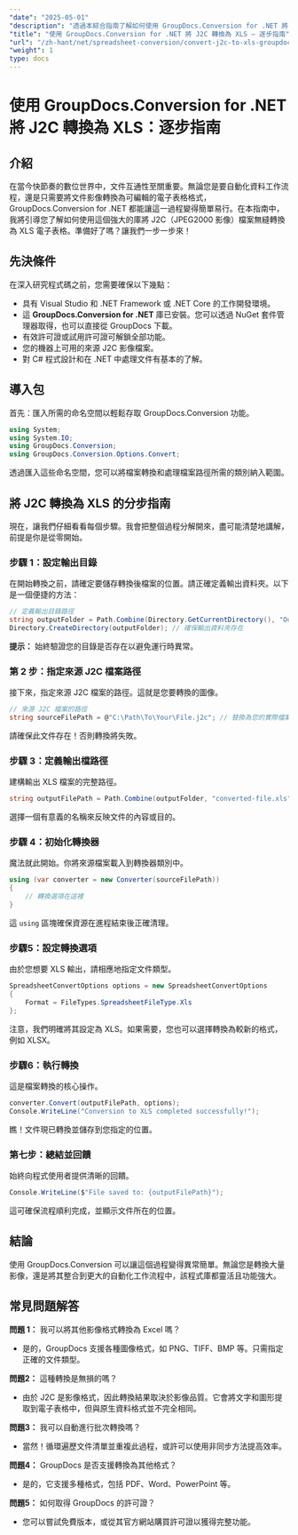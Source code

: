 ```yaml
---
"date": "2025-05-01"
"description": "透過本綜合指南了解如何使用 GroupDocs.Conversion for .NET 將 J2C 檔案無縫轉換為 Excel 格式。"
"title": "使用 GroupDocs.Conversion for .NET 將 J2C 轉換為 XLS — 逐步指南"
"url": "/zh-hant/net/spreadsheet-conversion/convert-j2c-to-xls-groupdocs-conversion-net/"
"weight": 1
type: docs
---
```

# 使用 GroupDocs.Conversion for .NET 將 J2C 轉換為 XLS：逐步指南

## 介紹

在當今快節奏的數位世界中，文件互通性至關重要。無論您是要自動化資料工作流程，還是只需要將文件影像轉換為可編輯的電子表格格式，GroupDocs.Conversion for .NET 都能讓這一過程變得簡單易行。在本指南中，我將引導您了解如何使用這個強大的庫將 J2C（JPEG2000 影像）檔案無縫轉換為 XLS 電子表格。準備好了嗎？讓我們一步一步來！


## 先決條件

在深入研究程式碼之前，您需要確保以下幾點：
- 具有 Visual Studio 和 .NET Framework 或 .NET Core 的工作開發環境。
- 這 **GroupDocs.Conversion for .NET** 庫已安裝。您可以透過 NuGet 套件管理器取得，也可以直接從 GroupDocs 下載。
- 有效許可證或試用許可證可解鎖全部功能。
- 您的機器上可用的來源 J2C 影像檔案。
- 對 C# 程式設計和在 .NET 中處理文件有基本的了解。


## 導入包

首先：匯入所需的命名空間以輕鬆存取 GroupDocs.Conversion 功能。

```csharp
using System;
using System.IO;
using GroupDocs.Conversion;
using GroupDocs.Conversion.Options.Convert;
```

透過匯入這些命名空間，您可以將檔案轉換和處理檔案路徑所需的類別納入範圍。


## 將 J2C 轉換為 XLS 的分步指南

現在，讓我們仔細看看每個步驟。我會把整個過程分解開來，盡可能清楚地講解，前提是你是從零開始。


### 步驟 1：設定輸出目錄

在開始轉換之前，請確定要儲存轉換後檔案的位置。請正確定義輸出資料夾。以下是一個便捷的方法：

```csharp
// 定義輸出目錄路徑
string outputFolder = Path.Combine(Directory.GetCurrentDirectory(), "Output");
Directory.CreateDirectory(outputFolder); // 確保輸出資料夾存在
```

**提示：** 始終驗證您的目錄是否存在以避免運行時異常。 


### 第 2 步：指定來源 J2C 檔案路徑

接下來，指定來源 J2C 檔案的路徑。這就是您要轉換的圖像。

```csharp
// 來源 J2C 檔案的路徑
string sourceFilePath = @"C:\Path\To\Your\File.j2c"; // 替換為您的實際檔案路徑
```

請確保此文件存在！否則轉換將失敗。


### 步驟 3：定義輸出檔路徑

建構輸出 XLS 檔案的完整路徑。

```csharp
string outputFilePath = Path.Combine(outputFolder, "converted-file.xls");
```

選擇一個有意義的名稱來反映文件的內容或目的。


### 步驟 4：初始化轉換器

魔法就此開始。你將來源檔案載入到轉換器類別中。

```csharp
using (var converter = new Converter(sourceFilePath))
{
    // 轉換選項在這裡
}
```

這 `using` 區塊確保資源在進程結束後正確清理。


### 步驟5：設定轉換選項

由於您想要 XLS 輸出，請相應地指定文件類型。

```csharp
SpreadsheetConvertOptions options = new SpreadsheetConvertOptions
{
    Format = FileTypes.SpreadsheetFileType.Xls
};
```

注意，我們明確將其設定為 XLS。如果需要，您也可以選擇轉換為較新的格式，例如 XLSX。


### 步驟6：執行轉換

這是檔案轉換的核心操作。

```csharp
converter.Convert(outputFilePath, options);
Console.WriteLine("Conversion to XLS completed successfully!");
```

瞧！文件現已轉換並儲存到您指定的位置。


### 第七步：總結並回饋

始終向程式使用者提供清晰的回饋。

```csharp
Console.WriteLine($"File saved to: {outputFilePath}");
```

這可確保流程順利完成，並顯示文件所在的位置。

## 結論

使用 GroupDocs.Conversion 可以讓這個過程變得異常簡單。無論您是轉換大量影像，還是將其整合到更大的自動化工作流程中，該程式庫都靈活且功能強大。

## 常見問題解答

**問題 1：** 我可以將其他影像格式轉換為 Excel 嗎？  

- 是的，GroupDocs 支援各種圖像格式，如 PNG、TIFF、BMP 等。只需指定正確的文件類型。

**問題2：** 這種轉換是無損的嗎？  

- 由於 J2C 是影像格式，因此轉換結果取決於影像品質。它會將文字和圖形提取到電子表格中，但與原生資料格式並不完全相同。

**問題3：** 我可以自動進行批次轉換嗎？  

- 當然！循環遍歷文件清單並重複此過程，或許可以使用非同步方法提高效率。

**問題4：** GroupDocs 是否支援轉換為其他格式？  

- 是的，它支援多種格式，包括 PDF、Word、PowerPoint 等。

**問題5：** 如何取得 GroupDocs 的許可證？  

- 您可以嘗試免費版本，或從其官方網站購買許可證以獲得完整功能。